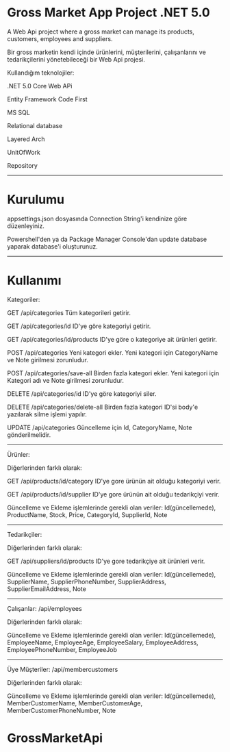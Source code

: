 # Gross Market App Project .NET 5.0

A Web Api project where a gross market can manage its products, customers, employees and suppliers.

Bir gross marketin kendi içinde ürünlerini, müşterilerini, çalışanlarını ve tedarikçilerini yönetebileceği bir Web Api projesi.


Kullandığım teknolojiler:


.NET 5.0 Core Web APi

Entity Framework Code First

MS SQL

Relational database

Layered Arch

UnitOfWork

Repository

------------------------------

# Kurulumu

appsettings.json dosyasında Connection String'i kendinize göre düzenleyiniz.

Powershell'den ya da Package Manager Console'dan update database yaparak database'i oluşturunuz.

------------------------------

# Kullanımı

Kategoriler: 

GET /api/categories Tüm kategorileri getirir.

GET /api/categories/id ID'ye göre kategoriyi getirir.

GET /api/categories/id/products ID'ye göre o kategoriye ait ürünleri getirir.

POST /api/categories Yeni kategori ekler. Yeni kategori için CategoryName ve Note girilmesi zorunludur.

POST /api/categories/save-all Birden fazla kategori ekler. Yeni kategori için Kategori adı ve Note girilmesi zorunludur.

DELETE /api/categories/id ID'ye göre kategoriyi siler.

DELETE /api/categories/delete-all Birden fazla kategori ID'si body'e yazılarak silme işlemi yapılır.

UPDATE /api/categories Güncelleme için Id, CategoryName, Note gönderilmelidir.

------------------------------


Ürünler:

Diğerlerinden farklı olarak:

GET /api/products/id/category ID'ye gore ürünün ait olduğu kategoriyi verir.

GET /api/products/id/supplier ID'ye gore ürünün ait olduğu tedarikçiyi verir.

Güncelleme ve Ekleme işlemlerinde gerekli olan veriler: Id(güncellemede), ProductName, Stock, Price, CategoryId, SupplierId, Note 

------------------------------


Tedarikçiler:


Diğerlerinden farklı olarak:

GET /api/suppliers/id/products ID'ye gore tedarikçiye ait ürünleri verir.

Güncelleme ve Ekleme işlemlerinde gerekli olan veriler: Id(güncellemede), SupplierName, SupplierPhoneNumber, SupplierAddress, SupplierEmailAddress, Note

------------------------------

Çalışanlar:
/api/employees

Diğerlerinden farklı olarak: 

Güncelleme ve Ekleme işlemlerinde gerekli olan veriler: Id(güncellemede), EmployeeName, EmployeeAge, EmployeeSalary, EmployeeAddress, EmployeePhoneNumber, EmployeeJob

------------------------------


Üye Müşteriler: /api/membercustomers

Diğerlerinden farklı olarak: 

Güncelleme ve Ekleme işlemlerinde gerekli olan veriler: Id(güncellemede), MemberCustomerName, MemberCustomerAge, MemberCustomerPhoneNumber, Note
# GrossMarketApi
